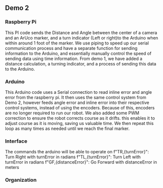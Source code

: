 ## Demo 2



### Raspberry Pi
This PI code sends the Distance and Angle between the center of a camera and an ArUco marker, and a turn indicator (Left or right)to the Arduino when within around 1 foot of the marker. We use piping to speed up our serial communication process and have a separate function for sending information to the Arduino, and essentially manually control the speed of sending data using time information. From demo 1, we have added a distance calculation, a turning indicator, and a process of sending this data to the Arduino.

### Arduino
This Arduino code uses a Serial connection to read inline error and angle error from the raspberry pi. It then uses the same control system from Demo 2, however feeds angle error and inline error into their respective control systems, instead of using the encoders. Because of this, encoders are no longer required to run our robot. We also added some PWM correction to ensure the robot corrects course as it drifts. this enables it to adjust course as it is moving, saving us valuable time. 
We then repeat this loop as many times as needed until we reach the final marker.

### Interface
The commands the arduino will be able to operate on
    f"TR,{turnError}": Turn Right with turnError in radians 
    f"TL,{turnError}": Turn Left with turnError in radians
    f"GF,{distanceError}": Go Forward with distanceError in meters

### Organization


